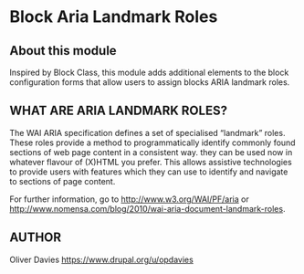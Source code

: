 # Block Aria Landmark Roles

## About this module

Inspired by Block Class, this module adds additional elements to the block
configuration forms that allow users to assign blocks ARIA landmark roles.

## WHAT ARE ARIA LANDMARK ROLES?

The WAI ARIA specification defines a set of specialised “landmark” roles. These
roles provide a method to programmatically identify commonly found sections of
web page content in a consistent way. they can be used now in whatever flavour
of (X)HTML you prefer. This allows assistive technologies to provide users with
features which they can use to identify and navigate to sections of
page content.

For further information, go to http://www.w3.org/WAI/PF/aria or
http://www.nomensa.com/blog/2010/wai-aria-document-landmark-roles.

## AUTHOR

Oliver Davies
https://www.drupal.org/u/opdavies
